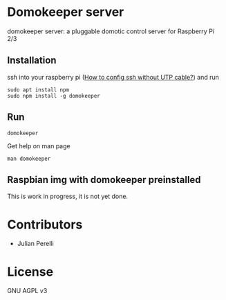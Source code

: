 # Domokeeper server

domokeeper server: a pluggable domotic control server for Raspberry Pi 2/3

## Installation

ssh into your raspberry pi ([How to config ssh without UTP cable?](http://jperelli.com.ar/post/2017/02/08/how-to-configure-raspbian-raspberry-pi-wifi/)) and run

    sudo apt install npm
    sudo npm install -g domokeeper

## Run

    domokeeper

Get help on man page

    man domokeeper

## Raspbian img with domokeeper preinstalled

This is work in progress, it is not yet done.

# Contributors

 - Julian Perelli

# License

GNU AGPL v3